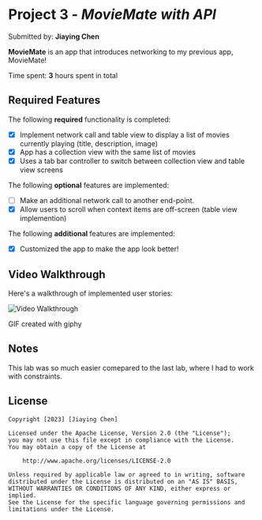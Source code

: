 # Project 3 - *MovieMate with API*

Submitted by: **Jiaying Chen**

**MovieMate** is an app that introduces networking to my previous app, MovieMate! 

Time spent: **3** hours spent in total

## Required Features

The following **required** functionality is completed:

- [x] Implement network call and table view to display a list of movies currently playing (title, description, image)
- [x] App has a collection view with the same list of movies
- [x] Uses a tab bar controller to switch between collection view and table view screens
 
The following **optional** features are implemented:

- [ ] Make an additional network call to another end-point.	
- [x] Allow users to scroll when context items are off-screen (table view implemention)

The following **additional** features are implemented:

- [x] Customized the app to make the app look better!

## Video Walkthrough

Here's a walkthrough of implemented user stories:

<img src='https://media2.giphy.com/media/v1.Y2lkPTc5MGI3NjExZjk5OWM3Y2JlN2VlOTk1YjM2ODI1ZTU1ODdkYzU5YTBiZDZiZjA4OSZjdD1n/FPuANdySEVOXF3hNh0/giphy.gif' title='Video Walkthrough' width='' alt='Video Walkthrough' />

GIF created with giphy  


## Notes

This lab was so much easier comepared to the last lab, where I had to work with constraints. 

## License

    Copyright [2023] [Jiaying Chen]

    Licensed under the Apache License, Version 2.0 (the "License");
    you may not use this file except in compliance with the License.
    You may obtain a copy of the License at

        http://www.apache.org/licenses/LICENSE-2.0

    Unless required by applicable law or agreed to in writing, software
    distributed under the License is distributed on an "AS IS" BASIS,
    WITHOUT WARRANTIES OR CONDITIONS OF ANY KIND, either express or implied.
    See the License for the specific language governing permissions and
    limitations under the License.
